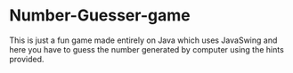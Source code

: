 # Number-Guesser-game
This is just a fun game made entirely on Java which uses JavaSwing and here you have to guess the number generated by computer using the hints provided.
